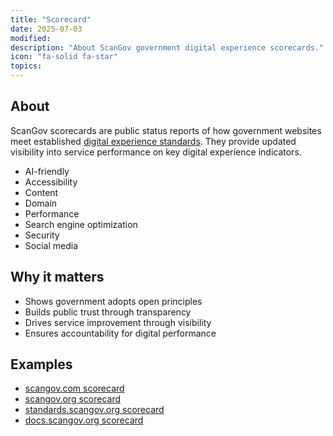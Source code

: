 ```yaml
---
title: "Scorecard"
date: 2025-07-03
modified: 
description: "About ScanGov government digital experience scorecards."
icon: "fa-solid fa-star"
topics:
---
```


## About

ScanGov scorecards are public status reports of how government websites meet established [digital experience standards](https://standards.scangov.org). They provide updated visibility into service performance on key digital experience indicators.

- AI-friendly
- Accessibility
- Content
- Domain
- Performance
- Search engine optimization
- Security
- Social media

## Why it matters

- Shows government adopts open principles
- Builds public trust through transparency
- Drives service improvement through visibility
- Ensures accountability for digital performance

## Examples

- [scangov.com scorecard](https://my.scangov.com/public/key5279-1751598352407/scangov-com/report)
- [scangov.org scorecard](https://my.scangov.com/public/key5279-1751598352407/scangov-org/report)
- [standards.scangov.org scorecard](https://my.scangov.com/public/key5279-1751598352407/standards-scangov-org/report)
- [docs.scangov.org scorecard](https://my.scangov.com/public/key5279-1751598352407/docs-scangov-org/report)
